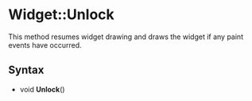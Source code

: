 # Widget::Unlock #

This method resumes widget drawing and draws the widget if any paint events have occurred. 

## Syntax ##

- void **Unlock**()